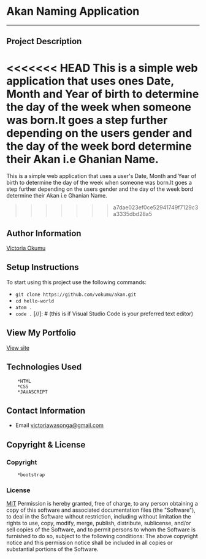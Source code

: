 # Akan Naming Application 
---
## Project Description
<<<<<<< HEAD
This is a simple web application that uses ones Date, Month and Year of birth to determine the day of the week when someone was born.It goes a step further depending on the users gender and the day of the week bord determine their Akan i.e Ghanian Name. 
=======
This is a simple web application that uses a user's Date, Month and Year of birth to determine the day of the week when someone was born.It goes a step further depending on the users gender and the day of the week bord determine their Akan i.e Ghanian Name. 
>>>>>>> a7dae023ef0ce52941749f7129c3a3335dbd28a5

## Author Information
[Victoria Okumu](https://github.com/vokumu)

## Setup Instructions  
To start using this project use the following commands:

- `git clone https://github.com/vokumu/akan.git`
- `cd hello-world`
- `atom .`
- `code .` [//]: # (this is if Visual Studio Code is your preferred text editor)

## View My Portfolio
[View site](https://vokumu.github.io/akan/)

## Technologies Used 
        *HTML
        *CSS
        *JAVASCRIPT

## Contact Information
- Email <victoriawasonga@gmail.com>

## Copyright  & License
### Copyright
        *bootstrap
        
### License
[MIT](LICENSE)
Permission is hereby granted, free of charge, to any person obtaining a copy of this software and associated documentation files (the "Software"), to deal in the Software without restriction, including without limitation the rights to use, copy, modify, merge, publish, distribute, sublicense, and/or sell copies of the Software, and to permit persons to whom the Software is furnished to do so, subject to the following conditions:
The above copyright notice and this permission notice shall be included in all copies or substantial portions of the Software.

